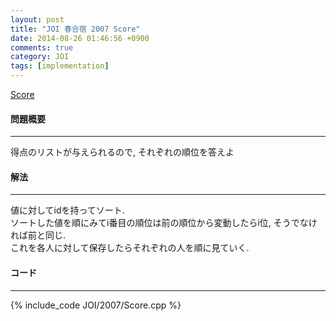 ```yaml
---
layout: post
title: "JOI 春合宿 2007 Score"
date: 2014-08-26 01:46:56 +0900
comments: true
category: JOI
tags: [implementation]
---
```


[Score](http://joisc2007.contest.atcoder.jp/tasks/joisc2007_score)

#### 問題概要

****

得点のリストが与えられるので, それぞれの順位を答えよ

#### 解法

****

値に対してidを持ってソート.  
ソートした値を順にみてi番目の順位は前の順位から変動したらi位, そうでなければ前と同じ.  
これを各人に対して保存したらそれぞれの人を順に見ていく.  

#### コード

****

{% include_code JOI/2007/Score.cpp %}

